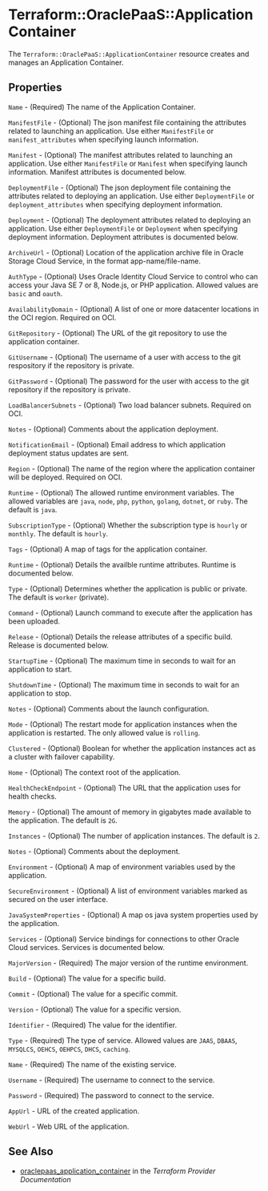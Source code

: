 # Terraform::OraclePaaS::ApplicationContainer

The `Terraform::OraclePaaS::ApplicationContainer` resource creates and manages an Application Container.

## Properties

`Name` - (Required) The name of the Application Container.

`ManifestFile` - (Optional) The json manifest file containing the attributes related to launching an application. Use either `ManifestFile` or `manifest_attributes` when specifying
launch information.

`Manifest` - (Optional) The manifest attributes related to launching an application. Use either `ManifestFile` or `Manifest` when specifying
launch information. Manifest attributes is documented below.

`DeploymentFile` - (Optional) The json deployment file containing the attributes related to deploying an application. Use either `DeploymentFile` or `deployment_attributes` when specifying
deployment information.

`Deployment` - (Optional) The deployment attributes related to deploying an application. Use either `DeploymentFile` or `Deployment` when specifying
deployment information. Deployment attributes is documented below.

`ArchiveUrl` - (Optional) Location of the application archive file in Oracle Storage Cloud Service, in the format app-name/file-name.

`AuthType` - (Optional) Uses Oracle Identity Cloud Service to control who can access your Java SE 7 or 8, Node.js, or PHP application. Allowed values are `basic` and `oauth`.

`AvailabilityDomain` - (Optional) A list of one or more datacenter locations in the OCI region. Required on OCI.

`GitRepository` - (Optional) The URL of the git repository to use the application container.

`GitUsername` - (Optional) The username of a user with access to the git respository if the repository is private.

`GitPassword` - (Optional) The password for the user with access to the git repository if the repository is private.

`LoadBalancerSubnets` - (Optional) Two load balancer subnets. Required on OCI.

`Notes` - (Optional) Comments about the application deployment.

`NotificationEmail` - (Optional) Email address to which application deployment status updates are sent.

`Region` - (Optional) The name of the region where the application container will be deployed. Required on OCI.

`Runtime` - (Optional) The allowed runtime environment variables. The allowed variables are `java`, `node`, `php`, `python`, `golang`, `dotnet`, or `ruby`. The default is `java`.

`SubscriptionType` - (Optional) Whether the subscription type is `hourly` or `monthly`. The default is `hourly`.

`Tags` - (Optional) A map of tags for the application container.

`Runtime` - (Optional) Details the availble runtime attributes. Runtime is documented below.

`Type` - (Optional) Determines whether the application is public or private. The default is `worker` (private).

`Command` - (Optional) Launch command to execute after the application has been uploaded.

`Release` - (Optional) Details the release attributes of a specific build. Release is documented below.

`StartupTime` - (Optional) The maximum time in seconds to wait for an application to start.

`ShutdownTime` - (Optional) The maximum time in seconds to wait for an application to stop.

`Notes` - (Optional) Comments about the launch configuration.

`Mode` - (Optional) The restart mode for application instances when the application is restarted. The only allowed value is `rolling`.

`Clustered` - (Optional) Boolean for whether the application instances act as a cluster with failover capability.

`Home` - (Optional) The context root of the application.

`HealthCheckEndpoint` - (Optional) The URL that the application uses for health checks.

`Memory` - (Optional) The amount of memory in gigabytes made available to the application. The default is `2G`.

`Instances` - (Optional) The number of application instances. The default is `2`.

`Notes` - (Optional) Comments about the deployment.

`Environment` - (Optional) A map of environment variables used by the application.

`SecureEnvironment` - (Optional) A list of environment variables marked as secured on the user interface.

`JavaSystemProperties` - (Optional) A map os java system properties used by the application.

`Services` - (Optional) Service bindings for connections to other Oracle Cloud services. Services is documented below.

`MajorVersion` - (Required) The major version of the runtime environment.

`Build` - (Optional) The value for a specific build.

`Commit` - (Optional) The value for a specific commit.

`Version` - (Optional) The value for a specific version.

`Identifier` - (Required) The value for the identifier.

`Type` - (Required) The type of service. Allowed values are `JAAS`, `DBAAS`, `MYSQLCS`, `OEHCS`, `OEHPCS`, `DHCS`, `caching`.

`Name` - (Required) The name of the existing service.

`Username` - (Required) The username to connect to the service.

`Password` - (Required) The password to connect to the service.

`AppUrl` - URL of the created application.

`WebUrl` - Web URL of the application.


## See Also

* [oraclepaas_application_container](https://www.terraform.io/docs/providers/oraclepaas/r/application_container.html) in the _Terraform Provider Documentation_